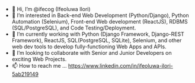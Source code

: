 - 👋 Hi, I’m @ifecog (Ifeoluwa Ilori)
- 👀 I’m interested in Back-end Web Development (Python/Django), Python Automation (Selenium), Front-end Web development (ReactJS), RDBMS (SQL/PostgreSQL), and Code Testing/Deployment.
- 🌱 I’m currently working with Python (Django Framework, Django-REST Framework), ReactJS, SQL(PostgreSQL, SQLite), Selenium, and other web dev tools to develop fully-functioning Web Apps and APIs.
- 💞️ I’m looking to collaborate with Senior and Junior Developers on exciting Web Projects.
- 📫 How to reach me ... https://www.linkedin.com/in/ifeoluwa-ilori-5ab219149

<!---
ifecog/ifecog is a ✨ special ✨ repository because its `README.md` (this file) appears on your GitHub profile.
You can click the Preview link to take a look at your changes.
--->
